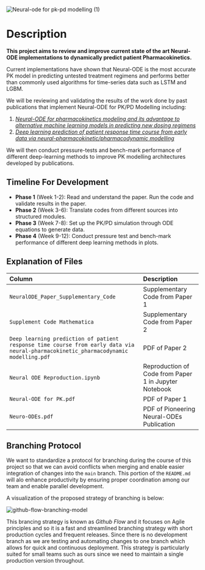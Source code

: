 
![Neural-ode for pk-pd modelling (1)](https://user-images.githubusercontent.com/77791184/219721032-a87a7ba4-823f-4a01-aa9c-78466b1f6baa.png)


# Description

**This project aims to review and improve current state of the art Neural-ODE implementations to dynamically predict patient Pharmacokinetics.**

Current implementations have shown that Neural-ODE is the most accurate PK model in predicting untested treatment regimens and performs better than commonly used algorithms for time-series data such as LSTM and LGBM.

We will be reviewing and validating the results of the work done by past publications that implement Neural-ODE for PK/PD Modelling including:
1. [*Neural-ODE for pharmacokinetics modeling and its advantage to alternative machine learning models in predicting new dosing regimens*](https://www.sciencedirect.com/science/article/pii/S2589004221007720)
2. [*Deep learning prediction of patient response time course from early data via neural-pharmacokinetic/pharmacodynamic modelling*](https://www.nature.com/articles/s42256-021-00357-4) 


We will then conduct pressure-tests and bench-mark performance of different deep-learning methods to improve PK modelling architectures developed by publications.

## Timeline For Development
 
- **Phase 1** (Week 1-2): Read and understand the paper. Run the code and validate results in the paper.
- **Phase 2** (Week 3-6): Translate codes from different sources into structured modules.
- **Phase 3** (Week 7-8): Set up the PK/PD simulation through ODE equations to generate data.
- **Phase 4** (Week 9-12): Conduct pressure test and bench-mark performance of different deep learning methods in plots.


## Explanation of Files

|   **Column**   |   **Description**   |
|:--	         |:--	              |
|   ```NeuralODE_Paper_Supplementary_Code```	|   Supplementary Code from Paper 1 	|
|   ```Supplement Code Mathematica```	|   Supplementary Code from Paper 2	|
|   ```Deep learning prediction of patient response time course from early data via neural-pharmacokinetic_pharmacodynamic modelling.pdf```	|   PDF of Paper 2	|
|   ```Neural ODE Reproduction.ipynb```	|    Reproduction of Code from Paper 1 in Jupyter Notebook |
|   ```Neural-ODE for PK.pdf``` |   PDF of Paper 1	|
|   ```Neuro-ODEs.pdf```	|  PDF of Pioneering Neural-ODEs Publication |


## Branching Protocol

We want to standardize a protocol for branching during the course of this project so that we can avoid conflicts when merging and enable easier integration of changes into the ```main``` branch. This portion of the ```README.md``` will alo enhance productivity by ensuring proper coordination among our team and enable parallel development.

A visualization of the proposed strategy of branching is below:

![github-flow-branching-model](https://user-images.githubusercontent.com/77791184/219761183-c546e740-01e0-48d0-bda3-610d19536aa0.jpeg)

This brancing strategy is known as *Github Flow* and it focuses on Agile principles and so it is a fast and streamlined branching strategy with short production cycles and frequent releases. Since there is no development branch as we are testing and automating changes to one branch which allows for quick and continuous deployment. This strategy is particularly suited for small teams such as ours since we need to maintain a single production version throughout.




